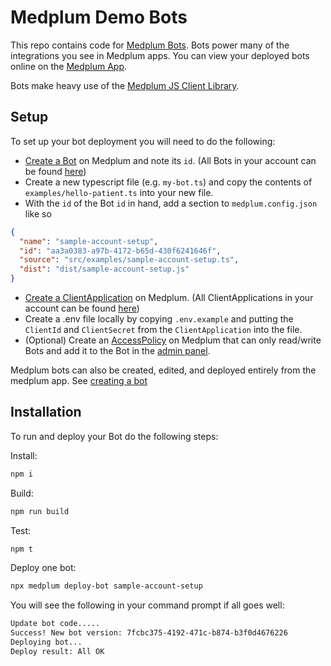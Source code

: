 # Medplum Demo Bots

This repo contains code for [Medplum Bots](https://www.medplum.com/docs/bots). Bots power many of the integrations you see in Medplum apps. You can view your deployed bots online on the [Medplum App](https://app.medplum.com).

Bots make heavy use of the [Medplum JS Client Library](https://www.medplum.com/docs/sdk/core).

## Setup

To set up your bot deployment you will need to do the following:

- [Create a Bot](https://app.medplum.com/admin/project) on Medplum and note its `id`. (All Bots in your account can be found [here](https://app.medplum.com/Bot))
- Create a new typescript file (e.g. `my-bot.ts`) and copy the contents of `examples/hello-patient.ts` into your new file.
- With the `id` of the Bot `id` in hand, add a section to `medplum.config.json` like so

```json
{
  "name": "sample-account-setup",
  "id": "aa3a0383-a97b-4172-b65d-430f6241646f",
  "source": "src/examples/sample-account-setup.ts",
  "dist": "dist/sample-account-setup.js"
}
```

- [Create a ClientApplication](https://app.medplum.com/ClientApplication/new) on Medplum. (All ClientApplications in your account can be found [here](https://app.medplum.com/ClientApplication))
- Create a .env file locally by copying `.env.example` and putting the `ClientId` and `ClientSecret` from the `ClientApplication` into the file.
- (Optional) Create an [AccessPolicy](<(https://app.medplum.com/AccessPolicy)>) on Medplum that can only read/write Bots and add it to the Bot in the [admin panel](https://app.medplum.com/admin/project).

Medplum bots can also be created, edited, and deployed entirely from the medplum app. See [creating a bot](https://www.medplum.com/docs/bots/bot-basics#creating-a-bot)

## Installation

To run and deploy your Bot do the following steps:

Install:

```bash
npm i
```

Build:

```bash
npm run build
```

Test:

```bash
npm t
```

Deploy one bot:

```bash
npx medplum deploy-bot sample-account-setup
```

You will see the following in your command prompt if all goes well:

```bash
Update bot code.....
Success! New bot version: 7fcbc375-4192-471c-b874-b3f0d4676226
Deploying bot...
Deploy result: All OK
```
